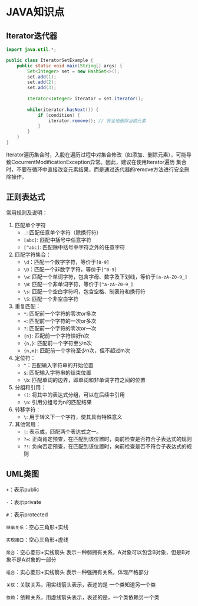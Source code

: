 # JAVA知识点
## Iterator迭代器
```java
import java.util.*;

public class IteratorSetExample {
    public static void main(String[] args) {
        Set<Integer> set = new HashSet<>();
        set.add(1);
        set.add(2);
        set.add(3);
        
        Iterator<Integer> iterator = set.iterator();
        
        while(iterator.hasNext()) {
            if (condition) {
                iterator.remove(); // 安全地删除当前元素
            }
        }
    }
}
```
Iterator遍历集合时，入股在遍历过程中对集合修改（如添加、删除元素），可能导致CocurrentModificationException异常。因此，建议在使用Iterator遍历
集合时，不要在循环中直接改变元素结果，而是通过迭代器的remove方法进行安全删除操作。
## 正则表达式
常用规则及说明：
1. 匹配单个字符
    - `.`: 匹配任意单个字符（除换行符）
    - `[abc]`: 匹配中括号中任意字符
    - `[^abc]`: 匹配除中括号中字符之外的任意字符
2. 匹配字符集合：
    - `\d`：匹配一个数字字符，等价于`[0-9]`
    - `\D`：匹配一个非数字字符，等价于`[^0-9]`
    - `\w`: 匹配一个单词字符，包含字母、数字及下划线，等价于`[a-zA-Z0-9_]`
    - `\W`: 匹配一个非单词字符，等价于`[^a-zA-Z0-9_]`
    - `\s`: 匹配一个空白字符吗，包含空格、制表符和换行符
    - `\S`: 匹配一个非空白字符
3. 重复匹配：
    - `*`: 匹配前一个字符的零次or多次
    - `+`: 匹配前一个字符的一次or多次
    - `?`: 匹配前一个字符的零次or一次
    - `{n}`: 匹配前一个字符恰好n次
    - `{n,}`: 匹配前一个字符至少n次
    - `{n,m}`: 匹配前一个字符至少n次，但不超过m次
4. 定位符：
   - `^`：匹配输入字符串的开始位置
   - `$`: 匹配输入字符串的结束位置
   - `\b`: 匹配单词的边界，即单词和非单词字符之间的位置
5. 分组和引用：
   - `()`: 将其中的表达式分组，可以在后续中引用
   - `\n`: 引用分组号为n的匹配结果
6. 转移字符：
   - `\`: 用于转义下一个字符，使其具有特殊意义
7. 其他常用：
   - `|`: 表示或，匹配两个表达式之一。
   - `?=`: 正向肯定预查，在匹配到该位置时，向前检查是否符合子表达式的规则
   - `?!`: 负向否定预查，在匹配到该位置时，向前检查是否不符合子表达式的规则
   
## UML类图
`+`：表示public

`-`：表示private

`#`：表示protected

`继承关系`：空心三角形+实线

`实现接口`：空心三角形+虚线

`聚合`：空心菱形+实线箭头  表示一种弱拥有关系，A对象可以包含B对象，但是B对象不是A对象的一部分

`组合`：实心菱形+实线箭头 表示一种强拥有关系，体现严格部分

`关联`：关联关系，用实线箭头表示，表述的是 一个类知道另一个类

`依赖`：依赖关系，用虚线箭头表示，表述的是，一个类依赖另一个类

